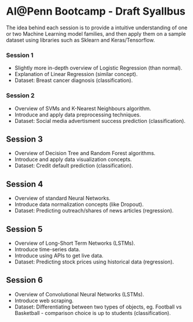 # AI@Penn Bootcamp - Draft Syallbus
The idea behind each session is to provide a intuitive understanding of one or two Machine Learning model families, and then apply them on a sample dataset using
libraries such as Sklearn and Keras/Tensorflow.

### Session 1
* Slightly more in-depth overview of Logistic Regression (than normal).
* Explanation of Linear Regression (similar concept).
* Dataset: Breast cancer diagnosis (classification).

### Session 2
* Overview of SVMs and K-Nearest Neighbours algorithm.
* Introduce and apply data preprocessing techniques.
* Dataset: Social media advertisment success prediction (classification).

## Session 3
* Overview of Decision Tree and Random Forest algorithms.
* Introduce and apply data visualization concepts.
* Dataset: Credit default prediction (classification).

## Session 4
* Overview of standard Neural Networks.
* Introduce data normalization concepts (like Dropout).
* Dataset: Predicting outreach/shares of news articles (regression).

## Session 5
* Overview of Long-Short Term Networks (LSTMs).
* Introduce time-series data.
* Introduce using APIs to get live data.
* Dataset: Predicting stock prices using historical data (regression).

## Session 6
* Overview of Convolutional Neural Networks (LSTMs).
* Introduce web scraping.
* Dataset: Differentiating between two types of objects, eg. Football vs Basketball - comparison choice is up to students (classification).
